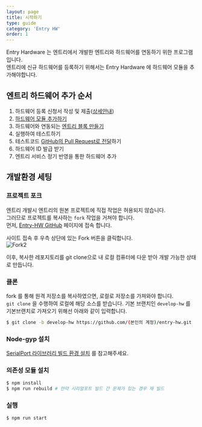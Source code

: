 ```yaml
---
layout: page
title: 시작하기
type: guide
category: 'Entry HW'
order: 1
---
```


Entry Hardware 는 엔트리에서 개발한 엔트리와 하드웨어를 연동하기 위한 프로그램입니다.  
엔트리에 신규 하드웨어를 등록하기 위해서는 Entry Hardware 에 하드웨어 모듈을 추가해야합니다.

## 엔트리 하드웨어 추가 순서
1. 하드웨어 등록 신청서 작성 및 제출([상세안내](/docs/guide/entry-hw/2017-05-16-enroll_entry-hw.html))
2. [하드웨어 모듈 추가하기](/docs/guide/entry-hw/2016-05-03-add_module.html)
3. 하드웨어와 연동되는 [엔트리 블록 만들기](/docs/guide/entryjs/2016-05-22-add_new_blocks.html)
4. 실행하여 테스트하기
5. 테스트코드 [GitHub의 Pull Request로 전달](/docs/guide/etc/2016-05-03-git_fork.html)하기
6. 하드웨어 ID 발급 받기
7. 엔트리 서비스 정기 반영을 통한 하드웨어 추가

## 개발환경 세팅

### 프로젝트 포크

엔트리 개발시 엔트리의 원본 프로젝트에 직접 작업은 허용되지 않습니다.  
그러므로 프로젝트를 복사하는 `fork` 작업을 거쳐야 합니다.  
먼저, [Entry-HW GitHub](https://github.com/entrylabs/entry-hw) 페이지에 접속 합니다.  

사이트 접속 후 우측 상단에 있는 Fork 버튼을 클릭합니다.  
![Fork2](/docs/images/entry-hw/fork2.png)  

이후, 복사한 레포지토리를 git clone으로 내 로컬 컴퓨터에 다운 받아 개발 가능한 상태로 만듭니다.

### 클론

fork 를 통해 원격 저장소를 복사하였으면, 로컬로 저장소를 가져와야 합니다.  
`git clone` 을 수행하여 로컬에 해당 소스를 받습니다. 기본 브랜치인 `develop-hw` 를 기본브랜치로 가져오기 위해선 아래와 같이 입력합니다.
``` bash
$ git clone -b develop-hw https://github.com/(본인의 계정)/entry-hw.git
```

### Node-gyp 설치

[SerialPort 라이브러리 빌드 환경 설치](/docs/guide/basic/setting_environment.html#SerialPort-%EB%9D%BC%EC%9D%B4%EB%B8%8C%EB%9F%AC%EB%A6%AC-%EB%B9%8C%EB%93%9C-%ED%99%98%EA%B2%BD-%EC%84%A4%EC%B9%98) 를 참고해주세요.

### 의존성 모듈 설치  

``` bash
$ npm install
$ npm run rebuild # 만약 시리얼포트 빌드 간 문제가 있는 경우 재 빌드
```

### 실행

``` bash
$ npm run start
```

